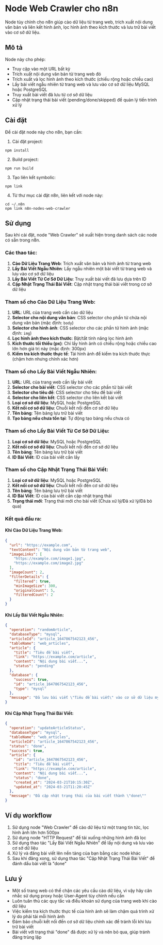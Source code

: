 # Node Web Crawler cho n8n

Node tùy chỉnh cho n8n giúp cào dữ liệu từ trang web, trích xuất nội dung văn bản và liên kết hình ảnh, lọc hình ảnh theo kích thước và lưu trữ bài viết vào cơ sở dữ liệu.

## Mô tả

Node này cho phép:
- Truy cập vào một URL bất kỳ
- Trích xuất nội dung văn bản từ trang web đó
- Trích xuất và lọc hình ảnh theo kích thước (chiều rộng hoặc chiều cao)
- Lấy bài viết ngẫu nhiên từ trang web và lưu vào cơ sở dữ liệu MySQL hoặc PostgreSQL
- Truy xuất bài viết đã lưu từ cơ sở dữ liệu
- Cập nhật trạng thái bài viết (pending/done/skipped) để quản lý tiến trình xử lý

## Cài đặt

Để cài đặt node này cho n8n, bạn cần:

1. Cài đặt project:
```
npm install
```

2. Build project:
```
npm run build
```

3. Tạo liên kết symbolic:
```
npm link
```

4. Từ thư mục cài đặt n8n, liên kết với node này:
```
cd ~/.n8n
npm link n8n-nodes-web-crawler
```

## Sử dụng

Sau khi cài đặt, node "Web Crawler" sẽ xuất hiện trong danh sách các node có sẵn trong n8n.

### Các thao tác:

1. **Cào Dữ Liệu Trang Web**: Trích xuất văn bản và hình ảnh từ trang web
2. **Lấy Bài Viết Ngẫu Nhiên**: Lấy ngẫu nhiên một bài viết từ trang web và lưu vào cơ sở dữ liệu
3. **Lấy Bài Viết Từ Cơ Sở Dữ Liệu**: Truy xuất bài viết đã lưu dựa trên ID
4. **Cập Nhật Trạng Thái Bài Viết**: Cập nhật trạng thái bài viết trong cơ sở dữ liệu

### Tham số cho Cào Dữ Liệu Trang Web:

1. **URL**: URL của trang web cần cào dữ liệu
2. **Selector cho nội dung văn bản**: CSS selector cho phần tử chứa nội dung văn bản (mặc định: `body`)
3. **Selector cho hình ảnh**: CSS selector cho các phần tử hình ảnh (mặc định: `img`)
4. **Lọc hình ảnh theo kích thước**: Bật/tắt tính năng lọc hình ảnh
5. **Kích thước tối thiểu (px)**: Chỉ lấy hình ảnh có chiều rộng hoặc chiều cao lớn hơn giá trị này (mặc định: 300px)
6. **Kiểm tra kích thước thực tế**: Tải hình ảnh để kiểm tra kích thước thực (chậm hơn nhưng chính xác hơn)

### Tham số cho Lấy Bài Viết Ngẫu Nhiên:

1. **URL**: URL của trang web cần lấy bài viết
2. **Selector cho bài viết**: CSS selector cho các phần tử bài viết
3. **Selector cho tiêu đề**: CSS selector cho tiêu đề bài viết
4. **Selector cho liên kết**: CSS selector cho liên kết bài viết
5. **Loại cơ sở dữ liệu**: MySQL hoặc PostgreSQL
6. **Kết nối cơ sở dữ liệu**: Chuỗi kết nối đến cơ sở dữ liệu
7. **Tên bảng**: Tên bảng lưu trữ bài viết
8. **Tạo bảng nếu chưa tồn tại**: Tự động tạo bảng nếu chưa có

### Tham số cho Lấy Bài Viết Từ Cơ Sở Dữ Liệu:

1. **Loại cơ sở dữ liệu**: MySQL hoặc PostgreSQL
2. **Kết nối cơ sở dữ liệu**: Chuỗi kết nối đến cơ sở dữ liệu
3. **Tên bảng**: Tên bảng lưu trữ bài viết
4. **ID Bài Viết**: ID của bài viết cần lấy

### Tham số cho Cập Nhật Trạng Thái Bài Viết:

1. **Loại cơ sở dữ liệu**: MySQL hoặc PostgreSQL
2. **Kết nối cơ sở dữ liệu**: Chuỗi kết nối đến cơ sở dữ liệu
3. **Tên bảng**: Tên bảng lưu trữ bài viết
4. **ID Bài Viết**: ID của bài viết cần cập nhật trạng thái
5. **Trạng thái mới**: Trạng thái mới cho bài viết (Chưa xử lý/Đã xử lý/Đã bỏ qua)

### Kết quả đầu ra:

#### Khi Cào Dữ Liệu Trang Web:

```json
{
  "url": "https://example.com",
  "textContent": "Nội dung văn bản từ trang web",
  "imageLinks": [
    "https://example.com/image1.jpg",
    "https://example.com/image2.jpg"
  ],
  "imageCount": 2,
  "filterDetails": {
    "filtered": true,
    "minImageSize": 300,
    "originalCount": 5,
    "filteredCount": 2
  }
}
```

#### Khi Lấy Bài Viết Ngẫu Nhiên:

```json
{
  "operation": "randomArticle",
  "databaseType": "mysql",
  "articleId": "article_1647867542123_456",
  "tableName": "web_articles",
  "article": {
    "title": "Tiêu đề bài viết",
    "link": "https://example.com/article",
    "content": "Nội dung bài viết...",
    "status": "pending"
  },
  "database": {
    "success": true,
    "id": "article_1647867542123_456",
    "type": "mysql"
  },
  "message": "Đã lưu bài viết \"Tiêu đề bài viết\" vào cơ sở dữ liệu mysql"
}
```

#### Khi Cập Nhật Trạng Thái Bài Viết:

```json
{
  "operation": "updateArticleStatus",
  "databaseType": "mysql",
  "tableName": "web_articles",
  "articleId": "article_1647867542123_456",
  "status": "done",
  "success": true,
  "article": {
    "id": "article_1647867542123_456",
    "title": "Tiêu đề bài viết",
    "link": "https://example.com/article",
    "content": "Nội dung bài viết...",
    "status": "done",
    "created_at": "2024-03-21T10:15:30Z",
    "updated_at": "2024-03-21T11:20:45Z"
  },
  "message": "Đã cập nhật trạng thái của bài viết thành \"done\""
}
```

## Ví dụ workflow

1. Sử dụng node "Web Crawler" để cào dữ liệu từ một trang tin tức, lọc hình ảnh lớn hơn 500px
2. Sử dụng node "HTTP Request" để tải xuống những hình ảnh đã lọc
3. Sử dụng thao tác "Lấy Bài Viết Ngẫu Nhiên" để lấy nội dung và lưu vào cơ sở dữ liệu
4. Xử lý và đăng bài viết lên nền tảng của bạn bằng các node khác
5. Sau khi đăng xong, sử dụng thao tác "Cập Nhật Trạng Thái Bài Viết" để đánh dấu bài viết là "done"

## Lưu ý

- Một số trang web có thể chặn các yêu cầu cào dữ liệu, vì vậy hãy cân nhắc sử dụng proxy hoặc User-Agent tùy chỉnh nếu cần
- Luôn tuân thủ các quy tắc và điều khoản sử dụng của trang web khi cào dữ liệu
- Việc kiểm tra kích thước thực tế của hình ảnh sẽ làm chậm quá trình xử lý do phải tải mỗi hình ảnh
- Đảm bảo chuỗi kết nối đến cơ sở dữ liệu chính xác để tránh lỗi khi lưu trữ bài viết
- Bài viết với trạng thái "done" đã được xử lý và nên bỏ qua, giúp tránh đăng trùng lặp 